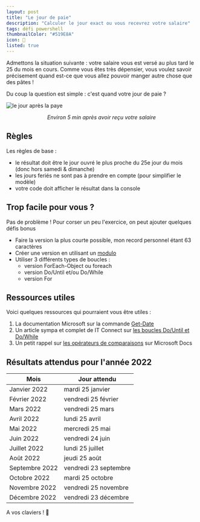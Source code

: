 ```yaml
---
layout: post
title: "Le jour de paie"
description: "Calculer le jour exact ou vous recevrez votre salaire"
tags: défi powershell
thumbnailColor: "#519E8A"
icon: 💸
listed: true
---
```


Admettons la situation suivante : votre salaire vous est versé au plus tard le 25 du mois en cours. Comme vous êtes très dépensier, vous voulez savoir précisement quand est-ce que vous allez pouvoir manger autre chose que des pâtes !

Du coup la question est simple : c'est quand votre jour de paie ?

![le jour après la paye](https://media2.giphy.com/media/ZWiIwPxJ9JGW4/giphy.gif?cid=ecf05e47tztz1sa2magi8gsof2idlq05bmu1qvxiofkxia0q&rid=giphy.gif&ct=g)

<div style="text-align: center">
  <i>Environ 5 min après avoir reçu votre salaire</i>
</div>

## Règles

Les règles de base :
- le résultat doit être le jour ouvré le plus proche du 25e jour du mois (donc hors samedi & dimanche)
- les jours feriés ne sont pas à prendre en compte (pour simplifier le modèle)
- votre code doit afficher le résultat dans la console

## Trop facile pour vous ?

Pas de problème ! Pour corser un peu l'exercice, on peut ajouter quelques défis bonus

- Faire la version la plus courte possible, mon record personnel étant 63 caractères
- Créer une version en utilisant un [modulo](https://devblogs.microsoft.com/scripting/powertip-return-remainder-after-dividing-two-numbers/)
- Utiliser 3 différents types de boucles :
  - version ForEach-Object ou foreach
  - version Do/Until et/ou Do/While
  - version For

## Ressources utiles

Voici quelques ressources qui pourraient vous être utiles :

1. La documentation Microsoft sur la commande [Get-Date](https://docs.microsoft.com/powershell/module/microsoft.powershell.utility/get-date)
2. Un article sympa et complet de IT Connect sur [les boucles Do/Until et Do/While](https://www.it-connect.fr/powershell-boucle-do-until-et-do-while/)
3. Un petit rappel sur [les opérateurs de comparaisons](https://docs.microsoft.com/powershell/module/microsoft.powershell.core/about/about_comparison_operators) sur Microsoft Docs

## Résultats attendus pour l'année 2022

Mois | Jour attendu
---- | ------------
Janvier 2022 | mardi 25 janvier
Février 2022 | vendredi 25 février
Mars 2022 | vendredi 25 mars
Avril 2022 | lundi 25 avril
Mai 2022 | mercredi 25 mai
Juin 2022 | vendredi 24 juin
Juillet 2022 | lundi 25 juillet
Août 2022 | jeudi 25 août
Septembre 2022 | vendredi 23 septembre
Octobre 2022 | mardi 25 octobre
Novembre 2022 | vendredi 25 novembre
Décembre 2022 | vendredi 23 décembre

A vos claviers ! 🙂
